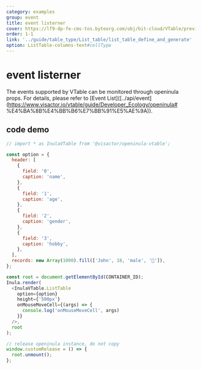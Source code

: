 ```yaml
---
category: examples
group: event
title: event listerner
cover: https://lf9-dp-fe-cms-tos.byteorg.com/obj/bit-cloud/VTable/preview/react-default.png
order: 1-1
link: '../guide/table_type/List_table/list_table_define_and_generate'
option: ListTable-columns-text#cellType
---
```


# event listerner

The events supported by VTable can be monitored through openinula props. For details, please refer to [Event List]([../api/event](https://www.visactor.io/vtable/guide/Developer_Ecology/openinula# %E4%BA%8B%E4%BB%B6%E7%BB%91%E5%AE%9A)).

## code demo
```javascript livedemo template=vtable-openinula
// import * as InulaVTable from '@visactor/openinula-vtable';

const option = {
  header: [
    {
      field: '0',
      caption: 'name',
    },
    {
      field: '1',
      caption: 'age',
    },
    {
      field: '2',
      caption: 'gender',
    },
    {
      field: '3',
      caption: 'hobby',
    },
  ],
  records: new Array(1000).fill(['John', 18, 'male', '🏀']),
};

const root = document.getElementById(CONTAINER_ID);
Inula.render(
  <InulaVTable.ListTable
    option={option}
    height={'500px'}
    onMouseMoveCell={(args) => {
      console.log('onMouseMoveCell', args)
    }}
  />,
  root
);

// release openinula instance, do not copy
window.customRelease = () => {
  root.unmount();
};
```